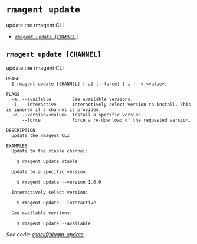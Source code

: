 `rmagent update`
================

update the rmagent CLI

* [`rmagent update [CHANNEL]`](#rmagent-update-channel)

## `rmagent update [CHANNEL]`

update the rmagent CLI

```
USAGE
  $ rmagent update [CHANNEL] [-a] [--force] [-i | -v <value>]

FLAGS
  -a, --available        See available versions.
  -i, --interactive      Interactively select version to install. This is ignored if a channel is provided.
  -v, --version=<value>  Install a specific version.
      --force            Force a re-download of the requested version.

DESCRIPTION
  update the rmagent CLI

EXAMPLES
  Update to the stable channel:

    $ rmagent update stable

  Update to a specific version:

    $ rmagent update --version 1.0.0

  Interactively select version:

    $ rmagent update --interactive

  See available versions:

    $ rmagent update --available
```

_See code: [@oclif/plugin-update](https://github.com/oclif/plugin-update/blob/v4.2.3/src/commands/update.ts)_
